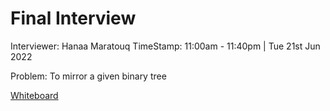 # Final Interview

Interviewer: Hanaa Maratouq
TimeStamp: 11:00am - 11:40pm | Tue 21st Jun 2022

Problem: To mirror a given binary tree

[Whiteboard](./whiteboard.jpg)
